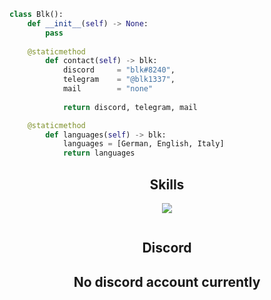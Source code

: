 <!-- <p align="center">
    <img alt="" src=https://img.shields.io/github/stars/blk13377?style=for-the-badge&?affiliations=OWNER%2CCOLLABORATOR />
    <img alt="" src=https://komarev.com/ghpvc/?username=blk1337&style=for-the-badge />
</p> -->

```python
class Blk():
	def __init__(self) -> None:
	    pass
	
    @staticmethod
        def contact(self) -> blk:
	        discord     = "blk#8240",
	        telegram    = "@blk1337",
	        mail        = "none"
		
            return discord, telegram, mail

    @staticmethod
        def languages(self) -> blk:
            languages = [German, English, Italy]
            return languages
```
<h2 align="center">Skills </h2>

<p align="center">
  <a href="https://skillicons.dev">
    <img src="https://skillicons.dev/icons?i=python,go,js,lua" />
  </a>
</p>
<p href="https://discord.gg/none" align="center">
    <img alt="" src=https://komarev.com/ghpvc/?username=aspect13377>
</p>
<h2 align="center">Discord </h2>
<p href="https://discord.gg/none" align="center">
	<h2 align="center">No discord account currently</h2>
</p>
